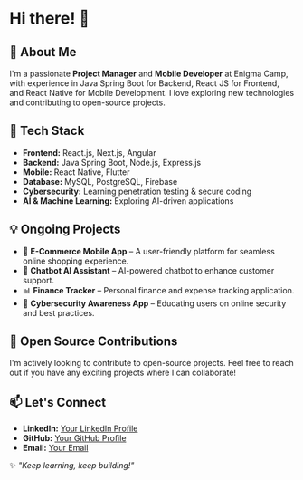 # Hi there! 👋

## 🚀 About Me
I'm a passionate **Project Manager** and **Mobile Developer** at Enigma Camp, with experience in Java Spring Boot for Backend, React JS for Frontend, and React Native for Mobile Development. I love exploring new technologies and contributing to open-source projects.

## 🔧 Tech Stack
- **Frontend:** React.js, Next.js, Angular
- **Backend:** Java Spring Boot, Node.js, Express.js
- **Mobile:** React Native, Flutter
- **Database:** MySQL, PostgreSQL, Firebase
- **Cybersecurity:** Learning penetration testing & secure coding
- **AI & Machine Learning:** Exploring AI-driven applications

## 💡 Ongoing Projects
- 📱 **E-Commerce Mobile App** – A user-friendly platform for seamless online shopping experience.
- 💬 **Chatbot AI Assistant** – AI-powered chatbot to enhance customer support.
- 📊 **Finance Tracker** – Personal finance and expense tracking application.
- 🔐 **Cybersecurity Awareness App** – Educating users on online security and best practices.

## 📌 Open Source Contributions
I'm actively looking to contribute to open-source projects. Feel free to reach out if you have any exciting projects where I can collaborate!

## 📫 Let's Connect
- **LinkedIn:** [Your LinkedIn Profile](#)
- **GitHub:** [Your GitHub Profile](#)
- **Email:** [Your Email](#)

✨ _"Keep learning, keep building!"_
